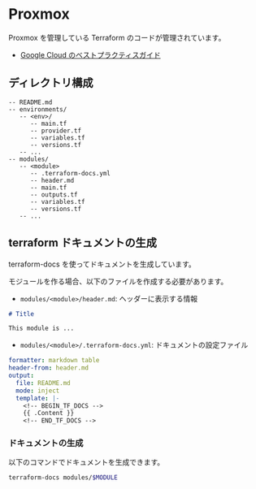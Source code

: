 # Proxmox

Proxmox を管理している Terraform のコードが管理されています。

* [Google Cloud のベストプラクティスガイド](https://cloud.google.com/docs/terraform/best-practices-for-terraform)

## ディレクトリ構成

```plain
-- README.md
-- environments/
   -- <env>/
      -- main.tf
      -- provider.tf
      -- variables.tf
      -- versions.tf
   -- ...
-- modules/
   -- <module>
      -- .terraform-docs.yml
      -- header.md
      -- main.tf
      -- outputs.tf
      -- variables.tf
      -- versions.tf
   -- ...
```

## terraform ドキュメントの生成

terraform-docs を使ってドキュメントを生成しています。

モジュールを作る場合、以下のファイルを作成する必要があります。

- `modules/<module>/header.md`: ヘッダーに表示する情報

```markdown
# Title

This module is ...
```

- `modules/<module>/.terraform-docs.yml`: ドキュメントの設定ファイル

```yaml
formatter: markdown table
header-from: header.md
output:
  file: README.md
  mode: inject
  template: |-
    <!-- BEGIN_TF_DOCS -->
    {{ .Content }}
    <!-- END_TF_DOCS -->
```

### ドキュメントの生成

以下のコマンドでドキュメントを生成できます。

```bash
terraform-docs modules/$MODULE
```
